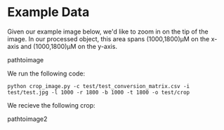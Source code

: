 # Example Data
Given our example image below, we'd like to zoom in on the tip of the image. In our processed object, this area spans (1000,1800)µM on the x-axis and (1000,1800)µM on the y-axis.

pathtoimage

We run the following code:
```
python crop_image.py -c test/test_conversion_matrix.csv -i test/test.jpg -l 1000 -r 1800 -b 1000 -t 1800 -o test/crop
```

We recieve the following crop:

pathtoimage2
